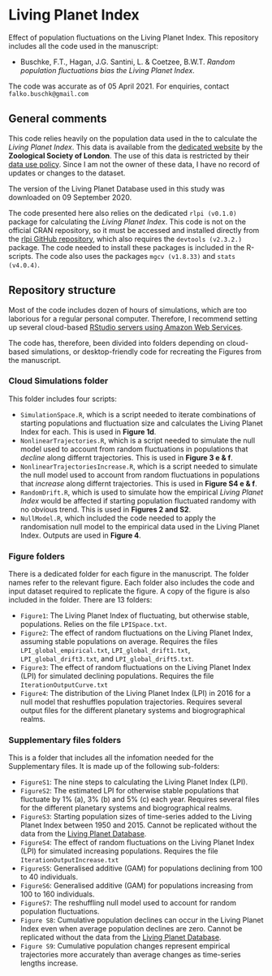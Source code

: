 # Living Planet Index

Effect of population fluctuations on the Living Planet Index. This repository includes all the code used in the manuscript:

* Buschke, F.T., Hagan, J.G. Santini, L. & Coetzee, B.W.T. *Random population fluctuations bias the Living Planet Index*.

The code was accurate as of 05 April 2021. For enquiries, contact `falko.buschk@gmail.com`

## General comments

This code relies heavily on the population data used in the to calculate the *Living Planet Index*. This data is available from the [dedicated website](http://stats.livingplanetindex.org/) by the **Zoological Society of London**. The use of this data is restricted by their [data use policy](https://livingplanetindex.org/documents/data_agreement.pdf). Since I am not the owner of these data, I have no record of updates or changes to the dataset.

The version of the Living Planet Database used in this study was downloaded on 09 September 2020.

The code presented here also relies on the dedicated `rlpi (v0.1.0)` package for calculating the *Living Planet Index*. This code is not on the official CRAN repository, so it must be accessed and installed directly from the [rlpi GitHub repository](https://github.com/Zoological-Society-of-London/rlpi), which also requires the `devtools (v2.3.2.)` package. The code needed to install these packages is included in the R-scripts. The code also uses the packages `mgcv (v1.8.33)` and `stats (v4.0.4)`.


## Repository structure

Most of the code includes dozen of hours of simulations, which are too laborious for a regular personal computer. Therefore, I recommend setting up  several cloud-based [RStudio servers using Amazon Web Services](https://www.louisaslett.com/RStudio_AMI/). 

The code has, therefore, been divided into folders depending on cloud-based simulations, or desktop-friendly code for recreating the Figures from the manuscript.

### Cloud Simulations folder

This folder includes four scripts:

  * `SimulationSpace.R`, which is a script needed to iterate combinations of starting populations and fluctuation size and calculates the Living Planet Index for each. This is used in **Figure 1d**.
  * `NonlinearTrajectories.R`, which is a script needed to simulate the null model used to account from random fluctuations in populations that *decline* along differnt trajectories. This is used in **Figure 3 e & f**.
  * `NonlinearTrajectoriesIncrease.R`, which is a script needed to simulate the null model used to account from random fluctuations in populations that *increase* along differnt trajectories. This is used in **Figure S4 e & f**.
  * `RandomDrift.R`, which is used to simulate how the empirical *Living Planet Index* would be affected if starting population fluctuated randomy with no obvious trend. This is used in **Figures 2 and S2**.
  * `NullModel.R`, which included the code needed to apply the randomisation null model to the empirical data used in the Living Planet Index. Outputs are used in **Figure 4**.
  
### Figure folders

There is a dedicated folder for each figure in the manuscript. The folder names refer to the relevant figure. Each folder also includes the code and input dataset required to replicate the figure. A copy of the figure is also included in the folder. There are 13 folders:

* `Figure1`: The Living Planet Index of fluctuating, but otherwise stable, populations. Relies on the file `LPISpace.txt`.
* `Figure2`: The effect of random fluctuations on the Living Planet Index, assuming stable populations on average. Requires the files `LPI_global_empirical.txt`, `LPI_global_drift1.txt`, `LPI_global_drift3.txt`, and `LPI_global_drift5.txt`.
* `Figure3`: The effect of random fluctuations on the Living Planet Index (LPI) for simulated declining populations. Requires the file `IterationOutputCurve.txt`
* `Figure4`: The distribution of the Living Planet Index (LPI) in 2016 for a null model that reshuffles population trajectories. Requires several output files for the different planetary systems and biogrographical realms.

### Supplementary files folders

This is a folder that includes all the infomation needed for the Supplementary files. It is made up of the following sub-folders:

* `FigureS1`: The nine steps to calculating the Living Planet Index (LPI).
* `FigureS2`: The estimated LPI for otherwise stable populations that fluctuate by 1% (a), 3% (b) and 5% (c) each year. Requires several files for the different planetary systems and biogrographical realms. 
* `FigureS3`: Starting population sizes of time-series added to the Living Planet Index between 1950 and 2015. Cannot be replicated without the data from the [Living Planet Database](http://stats.livingplanetindex.org/).
* `FigureS4`: The effect of random fluctuations on the Living Planet Index (LPI) for simulated increasing populations. Requires the file `IterationOutputIncrease.txt`
* `FigureS5`: Generalised additive (GAM) for populations declining from 100 to 40 individuals.
* `FigureS6`: Generalised additive (GAM) for populations increasing from 100 to 160 individuals.
* `FigureS7`: The reshuffling null model used to account for random population fluctuations.
* `Figure S8`: Cumulative population declines can occur in the Living Planet Index even when average population declines are zero. Cannot be replicated without the data from the [Living Planet Database](http://stats.livingplanetindex.org/).
* `Figure S9`: Cumulative population changes represent empirical trajectories more accurately than average changes as time-series lengths increase.
